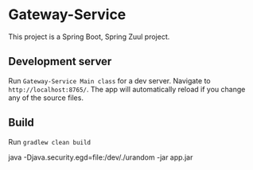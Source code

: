 # Gateway-Service

This project is a Spring Boot, Spring Zuul project.

## Development server

Run `Gateway-Service Main class` for a dev server. Navigate to `http://localhost:8765/`. The app will automatically reload if you change any of the source files.

## Build

Run `gradlew clean build`

java -Djava.security.egd=file:/dev/./urandom -jar app.jar
